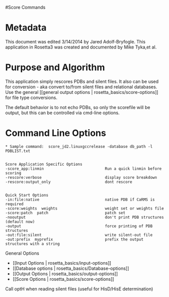 #Score Commands

Metadata
========

This document was edited 3/14/2014 by Jared Adolf-Bryfogle. This application in Rosetta3 was created and documented by Mike Tyka,et al.

Purpose and Algorithm
=====================

This application simply rescores PDBs and silent files. It also can be used for conversion - aka convert to/from silent files and relational databases.  Use the general [[general output options | rosetta_basics/score-options]] for file type conversions.

The default behavior is to not echo PDBs, so only the scorefile will be output, but this can be controlled via cmd-line options.

Command Line Options
====================

```
* Sample command:  score_jd2.linuxgccrelease -database db_path -l PDBLIST.txt


Score Application Specific Options
-score_app:linmin                           Run a quick linmin before scoring
-rescore:verbose                            display score breakdown
-rescore:output_only                        dont rescore


Quick Start Options
-in:file:native                             native PDB if CaRMS is required
-score:weights  weights                     weight set or weights file
-score:patch  patch                         patch set
-nooutput                                   don't print PDB structures (default now)
-output                                     force printing of PDB structures
-out:file:silent                            write silent-out file
-out:prefix  myprefix                       prefix the output structures with a string

```

General Options
-  [[Input Options | rosetta_basics/input-options]]
-  [[Database options | rosetta_basics/Database-options]]
-  [[Output Options | rosetta_basics/output-options]]
-  [[Score Options | rosetta_basics/score-options]]

Call optH when reading silent files (useful for HisD/HisE determination)

